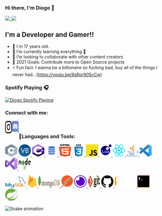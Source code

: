 ### Hi there, I'm Diogo  👋

<div>
  <a href="https://github.com/DiogoMarques2003">
  <img height="180em" src="https://github-readme-stats.vercel.app/api?username=DiogoMarques2003&show_icons=true&theme=dracula&include_all_commits=true&count_private=true"/>
  <img height="180em" src="https://github-readme-stats.vercel.app/api/top-langs/?username=DiogoMarques2003&layout=compact&langs_count=16&theme=dracula"/>
  </a>
<div>

## I'm a Developer and Gamer!!

- 👨‍ I´m 17 years old.
- 🌱 I’m currently learning everything 🤣
- 👯 I’m looking to collaborate with other content creators
- 🥅 2021 Goals: Contribute more to Open Source projects
- ⚡ Fun fact: I wanna be a billionaire so fucking bad, buy all of the things I never had...(https://youtu.be/8aRor905cCw)

### Spotify Playing 🎧

[<img src="https://spotify-now-playing-steel.vercel.app/api/spotify-playing" alt="Diogo Spotify Playing" width="350" />](https://open.spotify.com/user/21adcgopfuxifyqejpgnc7fcy)


### Connect with me:

[<img align="left" alt="Diogo | Instagram" width="22px" src="https://github.com/DiogoMarques2003/DiogoMarques2003/blob/main/.github/logos/instagram-icon.svg" width="40" height="40" />][instagram]
[<img align="left" alt="Diogo | Discord" width="22px" src="https://github.com/DiogoMarques2003/DiogoMarques2003/blob/main/.github/logos/discord.svg" width="40" height="40" />][discord]

<br />

### 🔨Languages and Tools:

<p align="left">
<a href="https://devdocs.io/c/" target="_blank"> <img src="https://github.com/DiogoMarques2003/DiogoMarques2003/blob/main/.github/logos/c.svg" alt="c" width="40" height="40"/> </a> 
<a href="https://docs.microsoft.com/en-us/dotnet/visual-basic/" target="_blank"> <img src="https://github.com/DiogoMarques2003/DiogoMarques2003/blob/main/.github/logos/VB.NET.png" alt="VB.NET" width="40" height="40"/> </a> 
<a href="https://docs.microsoft.com/en-us/dotnet/csharp/" target="_blank"> <img src="https://github.com/DiogoMarques2003/DiogoMarques2003/blob/main/.github/logos/c-sharp.svg" alt="c#" width="40" height="40"/> </a> 
<a href="https://docs.microsoft.com/en-us/sql/sql-server/?view=sql-server-ver15" target="_blank"> <img src="https://github.com/DiogoMarques2003/DiogoMarques2003/blob/main/.github/logos/sql.png" alt="SQL" width="40" height="40"/> </a> 
<a href="https://www.w3.org/html/" target="_blank"> <img src="https://github.com/DiogoMarques2003/DiogoMarques2003/blob/main/.github/logos/html-5.svg" alt="html5" width="40" height="40"/> </a>
<a href="https://www.w3schools.com/css/" target="_blank"> <img src="https://github.com/DiogoMarques2003/DiogoMarques2003/blob/main/.github/logos/css3.svg" alt="css3" width="40" height="40"/> </a> 
<a href="https://developer.mozilla.org/en-US/docs/Web/JavaScript" target="_blank"> <img src="https://github.com/DiogoMarques2003/DiogoMarques2003/blob/main/.github/logos/javascript.svg" alt="javascript" width="40" height="40"/> </a> 
<a href="https://www.lua.org/docs.html" target="_blank"> <img src="https://github.com/DiogoMarques2003/DiogoMarques2003/blob/main/.github/logos/lua.svg" alt="lua" width="40" height="40"/> </a> 
<a href="https://reactjs.org/docs/getting-started.html" target="_blank"> <img src="https://github.com/DiogoMarques2003/DiogoMarques2003/blob/main/.github/logos/react.svg" alt="react.js" width="40" height="40"/> </a> 
<a href="https://docs.oracle.com/en/java/" target="_blank"> <img src="https://github.com/DiogoMarques2003/DiogoMarques2003/blob/main/.github/logos/java.svg" alt="java" width="40" height="40"/> </a> 
<a href="https://code.visualstudio.com/" target="_blank"> <img src="https://github.com/DiogoMarques2003/DiogoMarques2003/blob/main/.github/logos/visual-studio-code.svg" alt="vscode" width="40" height="40"/> </a> 
<a href="https://visualstudio.microsoft.com/" target="_blank"> <img src="https://github.com/DiogoMarques2003/DiogoMarques2003/blob/main/.github/logos/visual-studio.svg" alt="visual studio" width="40" height="40"/> </a> 
<a href="https://nodejs.org" target="_blank"> <img src="https://github.com/DiogoMarques2003/DiogoMarques2003/blob/main/.github/logos/nodejs.svg" alt="nodejs" width="40" height="40"/> </a>
</p>

<p align="left"> 
<a href="https://www.mysql.com/" target="_blank"> <img src="https://github.com/DiogoMarques2003/DiogoMarques2003/blob/main/.github/logos/mysql.png" alt="mysql" width="70"/> </a> 
<a href="https://firebase.google.com/?hl=pt-br" target="_blank"> <img src="https://github.com/DiogoMarques2003/DiogoMarques2003/blob/main/.github/logos/firebase.svg" alt="firebase" width="30"/> </a> 
<a href="https://docs.mongodb.com/" target="_blank"> <img src="https://github.com/DiogoMarques2003/DiogoMarques2003/blob/main/.github/logos/mongodb.svg" alt="mongoDB" width="70" height="40"/> </a>
<a href="https://insomnia.rest" target="_blank"> <img src="https://github.com/DiogoMarques2003/DiogoMarques2003/blob/main/.github/logos/postman.svg" alt="Postman" width="40" height="40"/> </a>
<a href="https://www.postman.com/" target="_blank"> <img src="https://github.com/DiogoMarques2003/DiogoMarques2003/blob/main/.github/logos/insomnia.svg" alt="insomnia" width="40" height="40"/> </a>
<a href="https://git-scm.com/" target="_blank"> <img src="https://github.com/DiogoMarques2003/DiogoMarques2003/blob/main/.github/logos/git.svg" alt="git" width="40" height="40"/> </a>
<a href="https://github.com/" target="_blank"> <img src="https://github.com/DiogoMarques2003/DiogoMarques2003/blob/main/.github/logos/github-icon.svg" alt="github" width="40" height="40"/> </a>
<a href="https://www.sublimetext.com/" target="_blank"> <img src="https://github.com/DiogoMarques2003/DiogoMarques2003/blob/main/.github/logos/sublimetext.svg" alt="sublime" width="70" height="40"/> </a> 
<a href="https://hyper.is/" target="_blank"> <img src="https://github.com/DiogoMarques2003/DiogoMarques2003/blob/main/.github/logos/hyper.svg" alt="hyper" width="40" height="40"/> </a> 
<a href="https://spring.io/projects/spring-boot" target="_blank"> <img src="https://github.com/DiogoMarques2003/DiogoMarques2003/blob/main/.github/logos/spring-icon.svg" alt="spring" width="40" height="40"/> </a> 
</p>


![Snake animation](https://github.com/DiogoMarques2003/DiogoMarques2003/blob/output/github-contribution-grid-snake.svg)

[instagram]: https://instagram.com/diogomarques.08.10
[discord]: https://discord.com/users/327332773108908032
